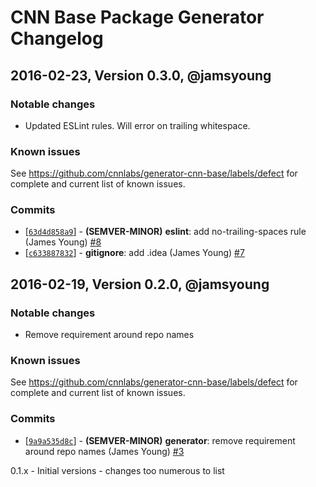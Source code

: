 # CNN Base Package Generator Changelog

## 2016-02-23, Version 0.3.0, @jamsyoung

### Notable changes

- Updated ESLint rules.  Will error on trailing whitespace.


### Known issues

See https://github.com/cnnlabs/generator-cnn-base/labels/defect for complete and
current list of known issues.


### Commits

* [[`63d4d858a9`](https://github.com/cnnlabs/generator-cnn-base/commit/63d4d858a9)] - **(SEMVER-MINOR)** **eslint**: add no-trailing-spaces rule (James Young) [#8](https://github.com/cnnlabs/generator-cnn-base/pull/8)
* [[`c633887832`](https://github.com/cnnlabs/generator-cnn-base/commit/c633887832)] - **gitignore**: add .idea (James Young) [#7](https://github.com/cnnlabs/generator-cnn-base/pull/7)




## 2016-02-19, Version 0.2.0, @jamsyoung

### Notable changes

- Remove requirement around repo names


### Known issues

See https://github.com/cnnlabs/generator-cnn-base/labels/defect for complete and
current list of known issues.


### Commits

* [[`9a9a535d8c`](https://github.com/cnnlabs/generator-cnn-base/commit/9a9a535d8c)] - **(SEMVER-MINOR)** **generator**: remove requirement around repo names (James Young) [#3](https://github.com/cnnlabs/generator-cnn-base/pull/3)






0.1.x - Initial versions - changes too numerous to list
